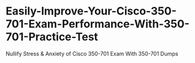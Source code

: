 # Easily-Improve-Your-Cisco-350-701-Exam-Performance-With-350-701-Practice-Test
Nullify Stress &amp; Anxiety of Cisco 350-701 Exam With 350-701 Dumps
